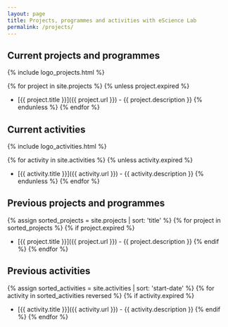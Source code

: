 ```yaml
---
layout: page
title: Projects, programmes and activities with eScience Lab
permalink: /projects/
---
```


## Current projects and programmes

{% include logo_projects.html %}

{% for project in site.projects %}
{% unless project.expired %}
* [{{ project.title }}]({{ project.url }}) - {{ project.description }}
{% endunless %}
{% endfor %}

## Current activities

{% include logo_activities.html %}

{% for activity in site.activities %}
{% unless activity.expired %}
* [{{ activity.title }}]({{ activity.url }}) - {{ activity.description }}
{% endunless %}
{% endfor %}

## Previous projects and programmes

{% assign sorted_projects = site.projects | sort: 'title' %}
{% for project in sorted_projects %}
{% if project.expired %}
* [{{ project.title }}]({{ project.url }}) - {{ project.description }}
{% endif %}
{% endfor %}

## Previous activities

{% assign sorted_activities = site.activities | sort: 'start-date' %}
{% for activity in sorted_activities reversed %}
{% if activity.expired %}
* [{{ activity.title }}]({{ activity.url }}) - {{ activity.description }}
{% endif %}
{% endfor %}

